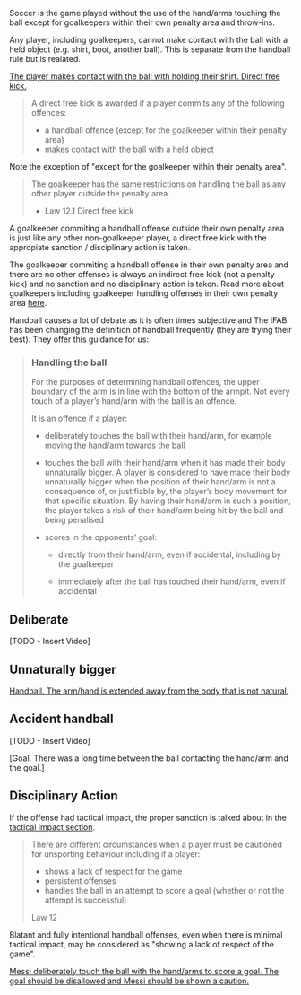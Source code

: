 Soccer is the game played without the use of the hand/arms touching the ball except for goalkeepers within their own penalty area and throw-ins.

Any player, including goalkeepers, cannot make contact with the ball with a held object (e.g. shirt, boot, another ball). This is separate from the handball rule but is realated.

[The player makes contact with the ball with holding their shirt. Direct free kick.](https://www.youtube.com/watch?v=G-ZG7VAAvkU)

> A direct free kick is awarded if a player commits any of the following offences:
> 
> - a handball offence (except for the goalkeeper within their penalty area)
> - makes contact with the ball with a held object

Note the exception of "except for the goalkeeper within their penalty area".

> The goalkeeper has the same restrictions on handling the ball as any other player outside the penalty area.
> 
> - Law 12.1 Direct free kick

A goalkeeper commiting a handball offense outside their own penalty area is just like any other non-goalkeeper player, a direct free kick with the appropiate sanction / disciplinary action is taken.

The goalkeeper commiting a handball offense in their own penalty area and there are no other offenses is always an indirect free kick (not a penalty kick) and no sanction and no disciplinary action is taken. Read more about goalkeepers including goalkeeper handling offenses in their own penalty area [here](/goalkeeper).

Handball causes a lot of debate as it is often times subjective and The IFAB has been changing the definition of handball frequently (they are trying their best). They offer this guidance for us:

> ### Handling the ball
> 
> For the purposes of determining handball offences, the upper boundary of the arm is in line with the bottom of the armpit. Not every touch of a player’s hand/arm with the ball is an offence.
> 
> It is an offence if a player:
> 
> - deliberately touches the ball with their hand/arm, for example moving the hand/arm towards the ball
> 
> - touches the ball with their hand/arm when it has made their body unnaturally bigger. A player is considered to have made their body unnaturally bigger when the position of their hand/arm is not a consequence of, or justifiable by, the player’s body movement for that specific situation. By having their hand/arm in such a position, the player takes a risk of their hand/arm being hit by the ball and being penalised
> 
> - scores in the opponents’ goal:
>   
>   - directly from their hand/arm, even if accidental, including by the goalkeeper
>   
>   - immediately after the ball has touched their hand/arm, even if accidental

## Deliberate

[TODO - Insert Video]

## Unnaturally bigger

[Handball. The arm/hand is extended away from the body that is not natural.](https://youtu.be/vl1DSIjXPnQ?t=180)

## Accident handball

[TODO - Insert Video]

[Goal. There was a long time between the ball contacting the hand/arm and the goal.]

## Disciplinary Action

If the offense had tactical impact, the proper sanction is talked about in the [tactical impact section](/tactical-impact).

> There are different circumstances when a player must be cautioned for unsporting behaviour including if a player:
> 
> - shows a lack of respect for the game
> - persistent offenses
> - handles the ball in an attempt to score a goal (whether or not the attempt is successful)
> 
> Law 12

Blatant and fully intentional handball offenses, even when there is minimal tactical impact, may be considered as "showing a lack of respect of the game". 

[Messi deliberately touch the ball with the hand/arms to score a goal. The goal should be disallowed and Messi should be shown a caution.](https://youtu.be/fM_WkMvOogQ?t=29)

